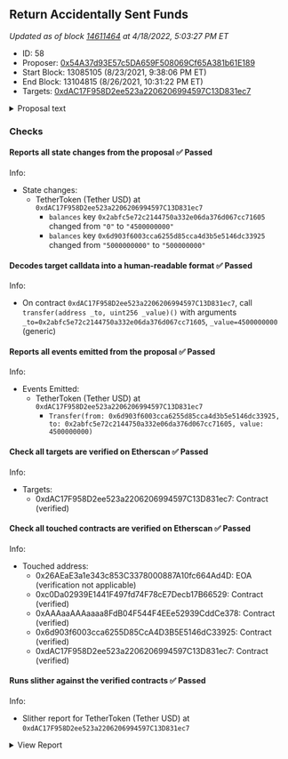 ## Return Accidentally Sent Funds

_Updated as of block [14611464](https://etherscan.io/block/14611464) at 4/18/2022, 5:03:27 PM ET_

- ID: 58
- Proposer: [0x54A37d93E57c5DA659F508069Cf65A381b61E189](https://etherscan.io/address/0x54A37d93E57c5DA659F508069Cf65A381b61E189)
- Start Block: 13085105 (8/23/2021, 9:38:06 PM ET)
- End Block: 13104815 (8/26/2021, 10:31:22 PM ET)
- Targets: [0xdAC17F958D2ee523a2206206994597C13D831ec7](https://etherscan.io/address/0xdAC17F958D2ee523a2206206994597C13D831ec7#code)

<details>
  <summary>Proposal text</summary>

> # Return Accidentally Sent Funds
> Previously we established a rule that every half year we send back funds that were accidentally sent to contracts managed by Compound governance ([proposal 37](https://compound.finance/governance/proposals/37)).
> 
> There was one request that meets the requirements: the [transaction](https://etherscan.io/tx/0xbfb32d43e5a4d9a5ebc18709697cbedb1c149b282e104ce2d38ded68a8d635c0) sent 5,000 USDT to the [cDAI](https://etherscan.io/address/0x5d3a536e4d6dbd6114cc1ead35777bab948e3643) contract, after the 10% penalty applied we are sending back 4,500 USDT
> 
> 
> Requests can be posted on the forum link below.
> 
> [Discussion](https://www.comp.xyz/t/implement-ctoken-sweeptoken-and-return-accidentally-sent-funds/1147/34)
</details>

### Checks
#### Reports all state changes from the proposal ✅ Passed
  




Info:
- State changes:
    - TetherToken (Tether USD) at `0xdAC17F958D2ee523a2206206994597C13D831ec7`
        - `balances` key `0x2abfc5e72c2144750a332e06da376d067cc71605` changed from `"0"` to `"4500000000"`
        - `balances` key `0x6d903f6003cca6255d85cca4d3b5e5146dc33925` changed from `"5000000000"` to `"500000000"`

#### Decodes target calldata into a human-readable format ✅ Passed
  




Info:
- On contract `0xdAC17F958D2ee523a2206206994597C13D831ec7`, call `transfer(address _to, uint256 _value)()` with arguments `_to=0x2abfc5e72c2144750a332e06da376d067cc71605`, `_value=4500000000` (generic)

#### Reports all events emitted from the proposal ✅ Passed
  




Info:
- Events Emitted:
    - TetherToken (Tether USD) at `0xdAC17F958D2ee523a2206206994597C13D831ec7`
        - `Transfer(from: 0x6d903f6003cca6255d85cca4d3b5e5146dc33925, to: 0x2abfc5e72c2144750a332e06da376d067cc71605, value: 4500000000)`

#### Check all targets are verified on Etherscan ✅ Passed
  




Info:
- Targets:
    - 0xdAC17F958D2ee523a2206206994597C13D831ec7: Contract (verified)

#### Check all touched contracts are verified on Etherscan ✅ Passed
  




Info:
- Touched address:
    - 0x26AEaE3a1e343c853C3378000887A10fc664Ad4D: EOA (verification not applicable)
    - 0xc0Da02939E1441F497fd74F78cE7Decb17B66529: Contract (verified)
    - 0xAAAaaAAAaaaa8FdB04F544F4EEe52939CddCe378: Contract (verified)
    - 0x6d903f6003cca6255D85CcA4D3B5E5146dC33925: Contract (verified)
    - 0xdAC17F958D2ee523a2206206994597C13D831ec7: Contract (verified)

#### Runs slither against the verified contracts ✅ Passed
  




Info:
- Slither report for TetherToken (Tether USD) at `0xdAC17F958D2ee523a2206206994597C13D831ec7`

<details>
<summary>View Report</summary>

```
[93m
UpgradedStandardToken (crytic-export/etherscan-contracts/0xdAC17F958D2ee523a2206206994597C13D831ec7-TetherToken.sol#303-309) has incorrect ERC20 function interface:StandardToken.transferFrom(address,address,uint256) (crytic-export/etherscan-contracts/0xdAC17F958D2ee523a2206206994597C13D831ec7-TetherToken.sol#167-188)
UpgradedStandardToken (crytic-export/etherscan-contracts/0xdAC17F958D2ee523a2206206994597C13D831ec7-TetherToken.sol#303-309) has incorrect ERC20 function interface:StandardToken.approve(address,uint256) (crytic-export/etherscan-contracts/0xdAC17F958D2ee523a2206206994597C13D831ec7-TetherToken.sol#195-205)
UpgradedStandardToken (crytic-export/etherscan-contracts/0xdAC17F958D2ee523a2206206994597C13D831ec7-TetherToken.sol#303-309) has incorrect ERC20 function interface:ERC20.transferFrom(address,address,uint256) (crytic-export/etherscan-contracts/0xdAC17F958D2ee523a2206206994597C13D831ec7-TetherToken.sol#91)
UpgradedStandardToken (crytic-export/etherscan-contracts/0xdAC17F958D2ee523a2206206994597C13D831ec7-TetherToken.sol#303-309) has incorrect ERC20 function interface:ERC20.approve(address,uint256) (crytic-export/etherscan-contracts/0xdAC17F958D2ee523a2206206994597C13D831ec7-TetherToken.sol#92)
UpgradedStandardToken (crytic-export/etherscan-contracts/0xdAC17F958D2ee523a2206206994597C13D831ec7-TetherToken.sol#303-309) has incorrect ERC20 function interface:ERC20Basic.transfer(address,uint256) (crytic-export/etherscan-contracts/0xdAC17F958D2ee523a2206206994597C13D831ec7-TetherToken.sol#81)
UpgradedStandardToken (crytic-export/etherscan-contracts/0xdAC17F958D2ee523a2206206994597C13D831ec7-TetherToken.sol#303-309) has incorrect ERC20 function interface:BasicToken.transfer(address,uint256) (crytic-export/etherscan-contracts/0xdAC17F958D2ee523a2206206994597C13D831ec7-TetherToken.sol#122-135)
TetherToken (crytic-export/etherscan-contracts/0xdAC17F958D2ee523a2206206994597C13D831ec7-TetherToken.sol#311-448) has incorrect ERC20 function interface:BasicToken.transfer(address,uint256) (crytic-export/etherscan-contracts/0xdAC17F958D2ee523a2206206994597C13D831ec7-TetherToken.sol#122-135)
TetherToken (crytic-export/etherscan-contracts/0xdAC17F958D2ee523a2206206994597C13D831ec7-TetherToken.sol#311-448) has incorrect ERC20 function interface:ERC20Basic.transfer(address,uint256) (crytic-export/etherscan-contracts/0xdAC17F958D2ee523a2206206994597C13D831ec7-TetherToken.sol#81)
TetherToken (crytic-export/etherscan-contracts/0xdAC17F958D2ee523a2206206994597C13D831ec7-TetherToken.sol#311-448) has incorrect ERC20 function interface:StandardToken.transferFrom(address,address,uint256) (crytic-export/etherscan-contracts/0xdAC17F958D2ee523a2206206994597C13D831ec7-TetherToken.sol#167-188)
TetherToken (crytic-export/etherscan-contracts/0xdAC17F958D2ee523a2206206994597C13D831ec7-TetherToken.sol#311-448) has incorrect ERC20 function interface:StandardToken.approve(address,uint256) (crytic-export/etherscan-contracts/0xdAC17F958D2ee523a2206206994597C13D831ec7-TetherToken.sol#195-205)
TetherToken (crytic-export/etherscan-contracts/0xdAC17F958D2ee523a2206206994597C13D831ec7-TetherToken.sol#311-448) has incorrect ERC20 function interface:ERC20.transferFrom(address,address,uint256) (crytic-export/etherscan-contracts/0xdAC17F958D2ee523a2206206994597C13D831ec7-TetherToken.sol#91)
TetherToken (crytic-export/etherscan-contracts/0xdAC17F958D2ee523a2206206994597C13D831ec7-TetherToken.sol#311-448) has incorrect ERC20 function interface:ERC20.approve(address,uint256) (crytic-export/etherscan-contracts/0xdAC17F958D2ee523a2206206994597C13D831ec7-TetherToken.sol#92)
TetherToken (crytic-export/etherscan-contracts/0xdAC17F958D2ee523a2206206994597C13D831ec7-TetherToken.sol#311-448) has incorrect ERC20 function interface:TetherToken.transfer(address,uint256) (crytic-export/etherscan-contracts/0xdAC17F958D2ee523a2206206994597C13D831ec7-TetherToken.sol#336-343)
TetherToken (crytic-export/etherscan-contracts/0xdAC17F958D2ee523a2206206994597C13D831ec7-TetherToken.sol#311-448) has incorrect ERC20 function interface:TetherToken.transferFrom(address,address,uint256) (crytic-export/etherscan-contracts/0xdAC17F958D2ee523a2206206994597C13D831ec7-TetherToken.sol#346-353)
TetherToken (crytic-export/etherscan-contracts/0xdAC17F958D2ee523a2206206994597C13D831ec7-TetherToken.sol#311-448) has incorrect ERC20 function interface:TetherToken.approve(address,uint256) (crytic-export/etherscan-contracts/0xdAC17F958D2ee523a2206206994597C13D831ec7-TetherToken.sol#365-371)
Reference: https://github.com/crytic/slither/wiki/Detector-Documentation#incorrect-erc20-interface[0m
[92m
Ownable.transferOwnership(address) (crytic-export/etherscan-contracts/0xdAC17F958D2ee523a2206206994597C13D831ec7-TetherToken.sol#64-68) should emit an event for: 
	- owner = newOwner (crytic-export/etherscan-contracts/0xdAC17F958D2ee523a2206206994597C13D831ec7-TetherToken.sol#66) 
Reference: https://github.com/crytic/slither/wiki/Detector-Documentation#missing-events-access-control[0m
[92m
TetherToken.deprecate(address)._upgradedAddress (crytic-export/etherscan-contracts/0xdAC17F958D2ee523a2206206994597C13D831ec7-TetherToken.sol#383) lacks a zero-check on :
		- upgradedAddress = _upgradedAddress (crytic-export/etherscan-contracts/0xdAC17F958D2ee523a2206206994597C13D831ec7-TetherToken.sol#385)
Reference: https://github.com/crytic/slither/wiki/Detector-Documentation#missing-zero-address-validation[0m
[92m
Pragma version^0.4.17 (crytic-export/etherscan-contracts/0xdAC17F958D2ee523a2206206994597C13D831ec7-TetherToken.sol#1) allows old versions
solc-0.4.18 is not recommended for deployment
Reference: https://github.com/crytic/slither/wiki/Detector-Documentation#incorrect-versions-of-solidity[0m
[92m
Variable ERC20Basic._totalSupply (crytic-export/etherscan-contracts/0xdAC17F958D2ee523a2206206994597C13D831ec7-TetherToken.sol#78) is not in mixedCase
Parameter BasicToken.transfer(address,uint256)._to (crytic-export/etherscan-contracts/0xdAC17F958D2ee523a2206206994597C13D831ec7-TetherToken.sol#122) is not in mixedCase
Parameter BasicToken.transfer(address,uint256)._value (crytic-export/etherscan-contracts/0xdAC17F958D2ee523a2206206994597C13D831ec7-TetherToken.sol#122) is not in mixedCase
Parameter BasicToken.balanceOf(address)._owner (crytic-export/etherscan-contracts/0xdAC17F958D2ee523a2206206994597C13D831ec7-TetherToken.sol#142) is not in mixedCase
Parameter StandardToken.transferFrom(address,address,uint256)._from (crytic-export/etherscan-contracts/0xdAC17F958D2ee523a2206206994597C13D831ec7-TetherToken.sol#167) is not in mixedCase
Parameter StandardToken.transferFrom(address,address,uint256)._to (crytic-export/etherscan-contracts/0xdAC17F958D2ee523a2206206994597C13D831ec7-TetherToken.sol#167) is not in mixedCase
Parameter StandardToken.transferFrom(address,address,uint256)._value (crytic-export/etherscan-contracts/0xdAC17F958D2ee523a2206206994597C13D831ec7-TetherToken.sol#167) is not in mixedCase
Parameter StandardToken.approve(address,uint256)._spender (crytic-export/etherscan-contracts/0xdAC17F958D2ee523a2206206994597C13D831ec7-TetherToken.sol#195) is not in mixedCase
Parameter StandardToken.approve(address,uint256)._value (crytic-export/etherscan-contracts/0xdAC17F958D2ee523a2206206994597C13D831ec7-TetherToken.sol#195) is not in mixedCase
Parameter StandardToken.allowance(address,address)._owner (crytic-export/etherscan-contracts/0xdAC17F958D2ee523a2206206994597C13D831ec7-TetherToken.sol#213) is not in mixedCase
Parameter StandardToken.allowance(address,address)._spender (crytic-export/etherscan-contracts/0xdAC17F958D2ee523a2206206994597C13D831ec7-TetherToken.sol#213) is not in mixedCase
Parameter BlackList.getBlackListStatus(address)._maker (crytic-export/etherscan-contracts/0xdAC17F958D2ee523a2206206994597C13D831ec7-TetherToken.sol#267) is not in mixedCase
Parameter BlackList.addBlackList(address)._evilUser (crytic-export/etherscan-contracts/0xdAC17F958D2ee523a2206206994597C13D831ec7-TetherToken.sol#277) is not in mixedCase
Parameter BlackList.removeBlackList(address)._clearedUser (crytic-export/etherscan-contracts/0xdAC17F958D2ee523a2206206994597C13D831ec7-TetherToken.sol#282) is not in mixedCase
Parameter BlackList.destroyBlackFunds(address)._blackListedUser (crytic-export/etherscan-contracts/0xdAC17F958D2ee523a2206206994597C13D831ec7-TetherToken.sol#287) is not in mixedCase
Parameter TetherToken.transfer(address,uint256)._to (crytic-export/etherscan-contracts/0xdAC17F958D2ee523a2206206994597C13D831ec7-TetherToken.sol#336) is not in mixedCase
Parameter TetherToken.transfer(address,uint256)._value (crytic-export/etherscan-contracts/0xdAC17F958D2ee523a2206206994597C13D831ec7-TetherToken.sol#336) is not in mixedCase
Parameter TetherToken.transferFrom(address,address,uint256)._from (crytic-export/etherscan-contracts/0xdAC17F958D2ee523a2206206994597C13D831ec7-TetherToken.sol#346) is not in mixedCase
Parameter TetherToken.transferFrom(address,address,uint256)._to (crytic-export/etherscan-contracts/0xdAC17F958D2ee523a2206206994597C13D831ec7-TetherToken.sol#346) is not in mixedCase
Parameter TetherToken.transferFrom(address,address,uint256)._value (crytic-export/etherscan-contracts/0xdAC17F958D2ee523a2206206994597C13D831ec7-TetherToken.sol#346) is not in mixedCase
Parameter TetherToken.approve(address,uint256)._spender (crytic-export/etherscan-contracts/0xdAC17F958D2ee523a2206206994597C13D831ec7-TetherToken.sol#365) is not in mixedCase
Parameter TetherToken.approve(address,uint256)._value (crytic-export/etherscan-contracts/0xdAC17F958D2ee523a2206206994597C13D831ec7-TetherToken.sol#365) is not in mixedCase
Parameter TetherToken.allowance(address,address)._owner (crytic-export/etherscan-contracts/0xdAC17F958D2ee523a2206206994597C13D831ec7-TetherToken.sol#374) is not in mixedCase
Parameter TetherToken.allowance(address,address)._spender (crytic-export/etherscan-contracts/0xdAC17F958D2ee523a2206206994597C13D831ec7-TetherToken.sol#374) is not in mixedCase
Parameter TetherToken.deprecate(address)._upgradedAddress (crytic-export/etherscan-contracts/0xdAC17F958D2ee523a2206206994597C13D831ec7-TetherToken.sol#383) is not in mixedCase
Reference: https://github.com/crytic/slither/wiki/Detector-Documentation#conformance-to-solidity-naming-conventions[0m
[92m
UpgradedStandardToken (crytic-export/etherscan-contracts/0xdAC17F958D2ee523a2206206994597C13D831ec7-TetherToken.sol#303-309) does not implement functions:
	- UpgradedStandardToken.approveByLegacy(address,address,uint256) (crytic-export/etherscan-contracts/0xdAC17F958D2ee523a2206206994597C13D831ec7-TetherToken.sol#308)
	- ERC20Basic.totalSupply() (crytic-export/etherscan-contracts/0xdAC17F958D2ee523a2206206994597C13D831ec7-TetherToken.sol#79)
	- UpgradedStandardToken.transferByLegacy(address,address,uint256) (crytic-export/etherscan-contracts/0xdAC17F958D2ee523a2206206994597C13D831ec7-TetherToken.sol#306)
	- UpgradedStandardToken.transferFromByLegacy(address,address,address,uint256) (crytic-export/etherscan-contracts/0xdAC17F958D2ee523a2206206994597C13D831ec7-TetherToken.sol#307)
Reference: https://github.com/crytic/slither/wiki/Detector-Documentation#unimplemented-functions[0m
[92m
transferOwnership(address) should be declared external:
	- Ownable.transferOwnership(address) (crytic-export/etherscan-contracts/0xdAC17F958D2ee523a2206206994597C13D831ec7-TetherToken.sol#64-68)
totalSupply() should be declared external:
	- ERC20Basic.totalSupply() (crytic-export/etherscan-contracts/0xdAC17F958D2ee523a2206206994597C13D831ec7-TetherToken.sol#79)
	- TetherToken.totalSupply() (crytic-export/etherscan-contracts/0xdAC17F958D2ee523a2206206994597C13D831ec7-TetherToken.sol#390-396)
pause() should be declared external:
	- Pausable.pause() (crytic-export/etherscan-contracts/0xdAC17F958D2ee523a2206206994597C13D831ec7-TetherToken.sol#250-253)
unpause() should be declared external:
	- Pausable.unpause() (crytic-export/etherscan-contracts/0xdAC17F958D2ee523a2206206994597C13D831ec7-TetherToken.sol#258-261)
addBlackList(address) should be declared external:
	- BlackList.addBlackList(address) (crytic-export/etherscan-contracts/0xdAC17F958D2ee523a2206206994597C13D831ec7-TetherToken.sol#277-280)
removeBlackList(address) should be declared external:
	- BlackList.removeBlackList(address) (crytic-export/etherscan-contracts/0xdAC17F958D2ee523a2206206994597C13D831ec7-TetherToken.sol#282-285)
destroyBlackFunds(address) should be declared external:
	- BlackList.destroyBlackFunds(address) (crytic-export/etherscan-contracts/0xdAC17F958D2ee523a2206206994597C13D831ec7-TetherToken.sol#287-293)
transferByLegacy(address,address,uint256) should be declared external:
	- UpgradedStandardToken.transferByLegacy(address,address,uint256) (crytic-export/etherscan-contracts/0xdAC17F958D2ee523a2206206994597C13D831ec7-TetherToken.sol#306)
transferFromByLegacy(address,address,address,uint256) should be declared external:
	- UpgradedStandardToken.transferFromByLegacy(address,address,address,uint256) (crytic-export/etherscan-contracts/0xdAC17F958D2ee523a2206206994597C13D831ec7-TetherToken.sol#307)
approveByLegacy(address,address,uint256) should be declared external:
	- UpgradedStandardToken.approveByLegacy(address,address,uint256) (crytic-export/etherscan-contracts/0xdAC17F958D2ee523a2206206994597C13D831ec7-TetherToken.sol#308)
deprecate(address) should be declared external:
	- TetherToken.deprecate(address) (crytic-export/etherscan-contracts/0xdAC17F958D2ee523a2206206994597C13D831ec7-TetherToken.sol#383-387)
issue(uint256) should be declared external:
	- TetherToken.issue(uint256) (crytic-export/etherscan-contracts/0xdAC17F958D2ee523a2206206994597C13D831ec7-TetherToken.sol#402-409)
redeem(uint256) should be declared external:
	- TetherToken.redeem(uint256) (crytic-export/etherscan-contracts/0xdAC17F958D2ee523a2206206994597C13D831ec7-TetherToken.sol#416-423)
setParams(uint256,uint256) should be declared external:
	- TetherToken.setParams(uint256,uint256) (crytic-export/etherscan-contracts/0xdAC17F958D2ee523a2206206994597C13D831ec7-TetherToken.sol#425-434)
Reference: https://github.com/crytic/slither/wiki/Detector-Documentation#public-function-that-could-be-declared-external[0m
0xdAC17F958D2ee523a2206206994597C13D831ec7 analyzed (10 contracts with 77 detectors), 59 result(s) found
```

</details>



